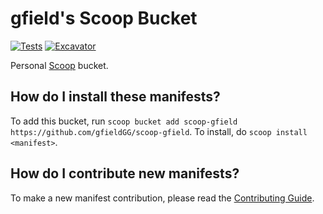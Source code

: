 # gfield's Scoop Bucket

[![Tests](https://github.com/gfieldGG/scoop-gfield/actions/workflows/ci.yml/badge.svg)](https://github.com/gfieldGG/scoop-gfield/actions/workflows/ci.yml) [![Excavator](https://github.com/gfieldGG/scoop-gfield/actions/workflows/excavator.yml/badge.svg)](https://github.com/gfieldGG/scoop-gfield/actions/workflows/excavator.yml)

Personal [Scoop](https://scoop.sh) bucket.

How do I install these manifests?
---------------------------------

To add this bucket, run `scoop bucket add scoop-gfield https://github.com/gfieldGG/scoop-gfield`. To install, do `scoop install <manifest>`.

How do I contribute new manifests?
----------------------------------

To make a new manifest contribution, please read the [Contributing Guide](https://github.com/ScoopInstaller/.github/blob/main/.github/CONTRIBUTING.md).
